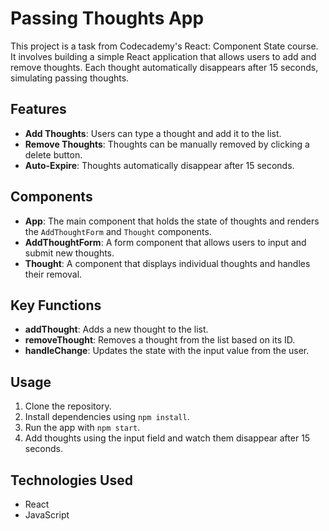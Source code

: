 # Passing Thoughts App

This project is a task from Codecademy's React: Component State course. It involves building a simple React application that allows users to add and remove thoughts. Each thought automatically disappears after 15 seconds, simulating passing thoughts.

## Features

- **Add Thoughts**: Users can type a thought and add it to the list.
- **Remove Thoughts**: Thoughts can be manually removed by clicking a delete button.
- **Auto-Expire**: Thoughts automatically disappear after 15 seconds.

## Components

- **App**: The main component that holds the state of thoughts and renders the `AddThoughtForm` and `Thought` components.
- **AddThoughtForm**: A form component that allows users to input and submit new thoughts.
- **Thought**: A component that displays individual thoughts and handles their removal.

## Key Functions

- **addThought**: Adds a new thought to the list.
- **removeThought**: Removes a thought from the list based on its ID.
- **handleChange**: Updates the state with the input value from the user.

## Usage

1. Clone the repository.
2. Install dependencies using `npm install`.
3. Run the app with `npm start`.
4. Add thoughts using the input field and watch them disappear after 15 seconds.

## Technologies Used

- React
- JavaScript
